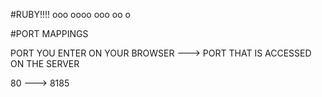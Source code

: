 #RUBY!!!! ooo
oooo
ooo
oo
o


#PORT MAPPINGS

PORT YOU ENTER ON YOUR BROWSER ---> PORT THAT IS ACCESSED ON THE SERVER

80 ---> 8185

